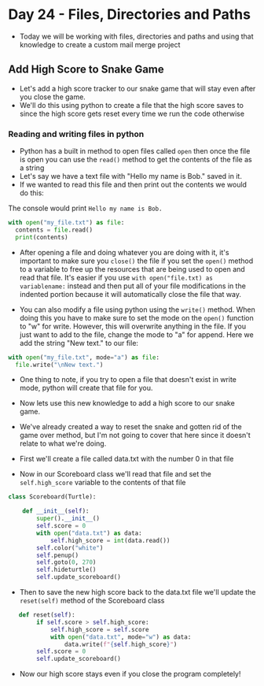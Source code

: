 # Day 24 - Files, Directories and Paths

- Today we will be working with files, directories and paths and using that knowledge to create a custom mail merge project

## Add High Score to Snake Game
- Let's add a high score tracker to our snake game that will stay even after you close the game.
- We'll do this using python to create a file that the high score saves to since the high score gets reset every time we run the code otherwise

### Reading and writing files in python
- Python has a built in method to open files called `open` then once the file is open you can use the `read()` method to get the contents of the file as a string
- Let's say we have a text file with "Hello my name is Bob." saved in it.
- If we wanted to read this file and then print out the contents we would do this:

The console would print `Hello my name is Bob.`
```python
with open("my_file.txt") as file:
  contents = file.read()
  print(contents)
```
- After opening a file and doing whatever you are doing with it, it's important to make sure you `close()` the file if you set the `open()` method to a variable to free up the resources that are being used to open and read that file. It's easier if you use `with open("file.txt) as variablename:` instead and then put all of your file modifications in the indented portion because it will automatically close the file that way.

- You can also modify a file using python using the `write()` method. When doing this you have to make sure to set the mode on the `open()` function to "w" for write. However, this will overwrite anything in the file. If you just want to add to the file, change the mode to "a" for append.
Here we add the string "New text." to our file:
```python
with open("my_file.txt", mode="a") as file:
  file.write("\nNew text.")
 ```
 
- One thing to note, if you try to open a file that doesn't exist in write mode, python will create that file for you.

- Now lets use this new knowledge to add a high score to our snake game.
- We've already created a way to reset the snake and gotten rid of the game over method, but I'm not going to cover that here since it doesn't relate to what we're doing.
- First we'll create a file called data.txt with the number 0 in that file
- Now in our Scoreboard class we'll read that file and set the `self.high_score` variable to the contents of that file
```python
class Scoreboard(Turtle):

    def __init__(self):
        super().__init__()
        self.score = 0
        with open("data.txt") as data:
            self.high_score = int(data.read())
        self.color("white")
        self.penup()
        self.goto(0, 270)
        self.hideturtle()
        self.update_scoreboard()
```

- Then to save the new high score back to the data.txt file we'll update the `reset(self)` method of the Scoreboard class
```python
   def reset(self):
        if self.score > self.high_score:
            self.high_score = self.score
            with open("data.txt", mode="w") as data:
                data.write(f"{self.high_score}")
        self.score = 0
        self.update_scoreboard()
```
- Now our high score stays even if you close the program completely!


                
